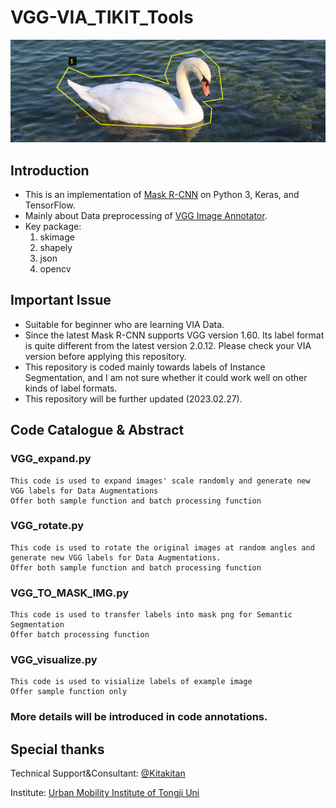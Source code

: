 # VGG-VIA_TIKIT_Tools
![Instance Segmentation Sample](assests/VGG_SAMPLE.png)
## Introduction
* This is an implementation of [Mask R-CNN](https://arxiv.org/abs/1703.06870) on Python 3, Keras, and TensorFlow. 
* Mainly about Data preprocessing of [VGG Image Annotator](http://www.robots.ox.ac.uk/~vgg/software/via/).
* Key package:
    1. skimage
    2. shapely
    3. json
    4. opencv

## Important Issue
* Suitable for beginner who are learning VIA Data.
* Since the latest Mask R-CNN supports VGG version 1.60. Its label format is quite different from the latest version 2.0.12. Please check your VIA version before applying this repository.
* This repository is coded mainly towards labels of Instance Segmentation, and I am not sure whether it could work well on other kinds of label formats. 
* This repository will be further updated (2023.02.27).

## Code Catalogue & Abstract
###   VGG_expand.py
    This code is used to expand images' scale randomly and generate new VGG labels for Data Augmentations
    Offer both sample function and batch processing function
###   VGG_rotate.py
    This code is used to rotate the original images at random angles and generate new VGG labels for Data Augmentations.
    Offer both sample function and batch processing function
###   VGG_TO_MASK_IMG.py
    This code is used to transfer labels into mask png for Semantic Segmentation
    Offer batch processing function

###   VGG_visualize.py
    This code is used to visialize labels of example image
    Offer sample function only

### More details will be introduced in code annotations.

## Special thanks
Technical Support&Consultant:
[@Kitakitan](https://github.com/stream2000)    

Institute: [Urban Mobility Institute of Tongji Uni](https://umi.tongji.edu.cn/index.htm)

